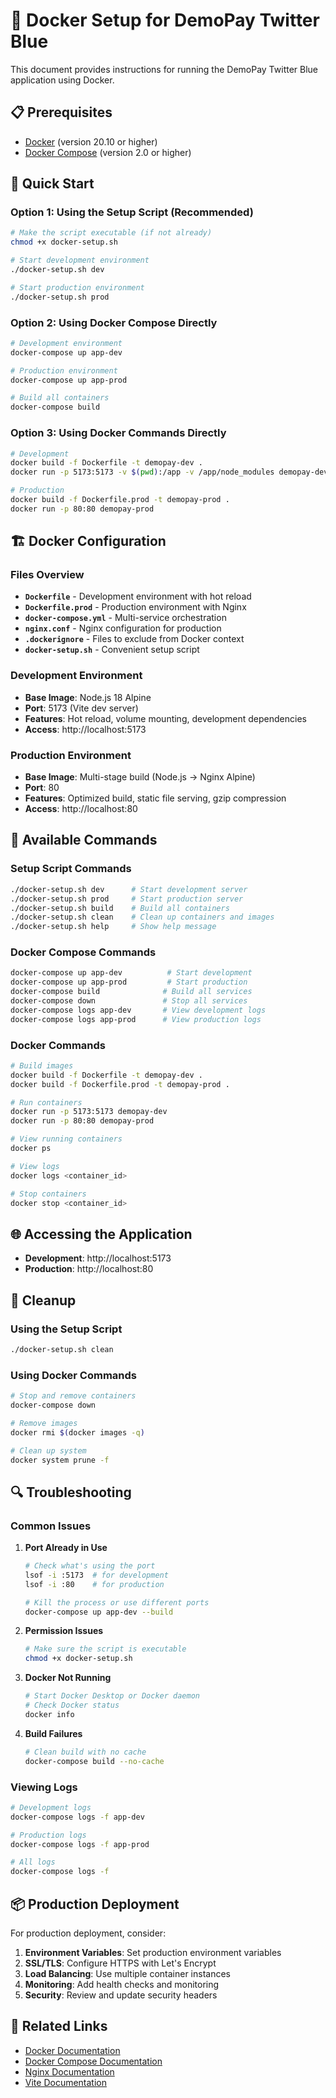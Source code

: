 # 🐳 Docker Setup for DemoPay Twitter Blue

This document provides instructions for running the DemoPay Twitter Blue application using Docker.

## 📋 Prerequisites

- [Docker](https://docs.docker.com/get-docker/) (version 20.10 or higher)
- [Docker Compose](https://docs.docker.com/compose/install/) (version 2.0 or higher)

## 🚀 Quick Start

### Option 1: Using the Setup Script (Recommended)

```bash
# Make the script executable (if not already)
chmod +x docker-setup.sh

# Start development environment
./docker-setup.sh dev

# Start production environment
./docker-setup.sh prod
```

### Option 2: Using Docker Compose Directly

```bash
# Development environment
docker-compose up app-dev

# Production environment
docker-compose up app-prod

# Build all containers
docker-compose build
```

### Option 3: Using Docker Commands Directly

```bash
# Development
docker build -f Dockerfile -t demopay-dev .
docker run -p 5173:5173 -v $(pwd):/app -v /app/node_modules demopay-dev

# Production
docker build -f Dockerfile.prod -t demopay-prod .
docker run -p 80:80 demopay-prod
```

## 🏗️ Docker Configuration

### Files Overview

- **`Dockerfile`** - Development environment with hot reload
- **`Dockerfile.prod`** - Production environment with Nginx
- **`docker-compose.yml`** - Multi-service orchestration
- **`nginx.conf`** - Nginx configuration for production
- **`.dockerignore`** - Files to exclude from Docker context
- **`docker-setup.sh`** - Convenient setup script

### Development Environment

- **Base Image**: Node.js 18 Alpine
- **Port**: 5173 (Vite dev server)
- **Features**: Hot reload, volume mounting, development dependencies
- **Access**: http://localhost:5173

### Production Environment

- **Base Image**: Multi-stage build (Node.js → Nginx Alpine)
- **Port**: 80
- **Features**: Optimized build, static file serving, gzip compression
- **Access**: http://localhost:80

## 🔧 Available Commands

### Setup Script Commands

```bash
./docker-setup.sh dev      # Start development server
./docker-setup.sh prod     # Start production server
./docker-setup.sh build    # Build all containers
./docker-setup.sh clean    # Clean up containers and images
./docker-setup.sh help     # Show help message
```

### Docker Compose Commands

```bash
docker-compose up app-dev          # Start development
docker-compose up app-prod         # Start production
docker-compose build              # Build all services
docker-compose down               # Stop all services
docker-compose logs app-dev       # View development logs
docker-compose logs app-prod      # View production logs
```

### Docker Commands

```bash
# Build images
docker build -f Dockerfile -t demopay-dev .
docker build -f Dockerfile.prod -t demopay-prod .

# Run containers
docker run -p 5173:5173 demopay-dev
docker run -p 80:80 demopay-prod

# View running containers
docker ps

# View logs
docker logs <container_id>

# Stop containers
docker stop <container_id>
```

## 🌐 Accessing the Application

- **Development**: http://localhost:5173
- **Production**: http://localhost:80

## 🧹 Cleanup

### Using the Setup Script
```bash
./docker-setup.sh clean
```

### Using Docker Commands
```bash
# Stop and remove containers
docker-compose down

# Remove images
docker rmi $(docker images -q)

# Clean up system
docker system prune -f
```

## 🔍 Troubleshooting

### Common Issues

1. **Port Already in Use**
   ```bash
   # Check what's using the port
   lsof -i :5173  # for development
   lsof -i :80    # for production
   
   # Kill the process or use different ports
   docker-compose up app-dev --build
   ```

2. **Permission Issues**
   ```bash
   # Make sure the script is executable
   chmod +x docker-setup.sh
   ```

3. **Docker Not Running**
   ```bash
   # Start Docker Desktop or Docker daemon
   # Check Docker status
   docker info
   ```

4. **Build Failures**
   ```bash
   # Clean build with no cache
   docker-compose build --no-cache
   ```

### Viewing Logs

```bash
# Development logs
docker-compose logs -f app-dev

# Production logs
docker-compose logs -f app-prod

# All logs
docker-compose logs -f
```

## 📦 Production Deployment

For production deployment, consider:

1. **Environment Variables**: Set production environment variables
2. **SSL/TLS**: Configure HTTPS with Let's Encrypt
3. **Load Balancing**: Use multiple container instances
4. **Monitoring**: Add health checks and monitoring
5. **Security**: Review and update security headers

## 🔗 Related Links

- [Docker Documentation](https://docs.docker.com/)
- [Docker Compose Documentation](https://docs.docker.com/compose/)
- [Nginx Documentation](https://nginx.org/en/docs/)
- [Vite Documentation](https://vitejs.dev/)
